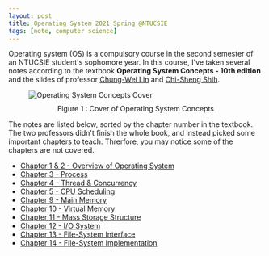 ```yaml
---
layout: post
title: Operating System 2021 Spring @NTUCSIE
tags: [note, computer science]
---
```


Operating system (OS) is a compulsory course in the second semester of an NTUCSIE student's sophomore year. In this course, I've taken several notes according to the textbook **Operating System Concepts - 10th edition** and the slides of professor [Chung-Wei Lin](https://www.csie.ntu.edu.tw/~cwlin/) and [Chi-Sheng Shih](https://newslabntu.github.io/DanielFolio/).

<figure>
  <img src="{{ site.baseurl }}/assets/img/os-textbook-cover.png" alt="Operating System Concepts Cover"/>
  <figcaption style="text-align: center; margin-top: 10px;">Figure 1 : Cover of Operating System Concepts</figcaption>
</figure>

The notes are listed below, sorted by the chapter number in the textbook. The two professors didn't finish the whole book, and instead picked some important chapters to teach. Threrfore, you may notice some of the chapters are not covered.

- [Chapter 1 & 2 - Overview of Operating System](/blog/2021-10-17-os-note-1/)
- [Chapter 3 - Process](/blog/2021-10-17-os-note-2/)
- [Chapter 4 - Thread & Concurrency](/blog/2021-10-17-os-note-3/)
- [Chapter 5 - CPU Scheduling](/blog/2021-10-21-os-note-8/)
- [Chapter 9 - Main Memory](/blog/2021-10-17-os-note-4/)
- [Chapter 10 - Virtual Memory](/blog/2021-10-17-os-note-5/)
- [Chapter 11 - Mass Storage Structure](/blog/2021-10-21-os-note-9/)
- [Chapter 12 - I/O System](/blog/2021-10-20-os-note-6/)
- [Chapter 13 - File-System Interface](/blog/2021-10-21-os-note-7/)
- [Chapter 14 - File-System Implementation](/blog/2021-10-21-os-note-10/)
